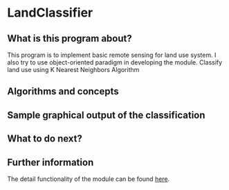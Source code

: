 # LandClassifier

## What is this program about?
This program is to implement basic remote sensing for land use system.
I also try to use object-oriented paradigm in developing the module.
Classify land use using K Nearest Neighbors Algorithm

## Algorithms and concepts

## Sample graphical output of the classification

## What to do next?

## Further information
The detail functionality of the module can be found <a href= "https://sanlocoz.github.io/LandClassifier/"> here</a>.
